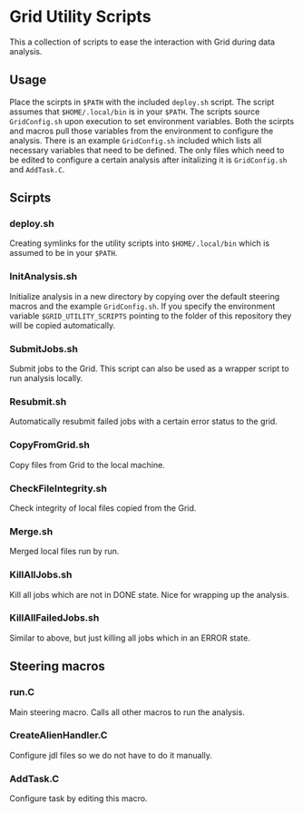 # Grid Utility Scripts

This a collection of scripts to ease the interaction with Grid during data analysis.

## Usage

Place the scirpts in `$PATH` with the included `deploy.sh` script.
The script assumes that `$HOME/.local/bin` is in your `$PATH`.
The scripts source `GridConfig.sh` upon execution to set environment variables.
Both the scirpts and macros pull those variables from the environment to configure the analysis.
There is an example `GridConfig.sh` included which lists all necessary variables that need to be defined.
The only files which need to be edited to configure a certain analysis after initalizing it is `GridConfig.sh` and `AddTask.C`.

## Scirpts

### deploy.sh
Creating symlinks for the utility scripts into `$HOME/.local/bin` which is assumed to be in your `$PATH`.

### InitAnalysis.sh
Initialize analysis in a new directory by copying over the default steering macros and the example `GridConfig.sh`. If you specify the environment variable `$GRID_UTILITY_SCRIPTS` pointing to the folder of this repository they will be copied automatically.

### SubmitJobs.sh
Submit jobs to the Grid. This script can also be used as a wrapper script to run analysis locally.

### Resubmit.sh
Automatically resubmit failed jobs with a certain error status to the grid.

### CopyFromGrid.sh
Copy files from Grid to the local machine.

### CheckFileIntegrity.sh
Check integrity of local files copied from the Grid.

### Merge.sh
Merged local files run by run.

### KillAllJobs.sh
Kill all jobs which are not in DONE state. Nice for wrapping up the analysis.

### KillAllFailedJobs.sh
Similar to above, but just killing all jobs which in an ERROR state.

## Steering macros

### run.C
Main steering macro. Calls all other macros to run the analysis.

### CreateAlienHandler.C
Configure jdl files so we do not have to do it manually.

### AddTask.C
Configure task by editing this macro.
